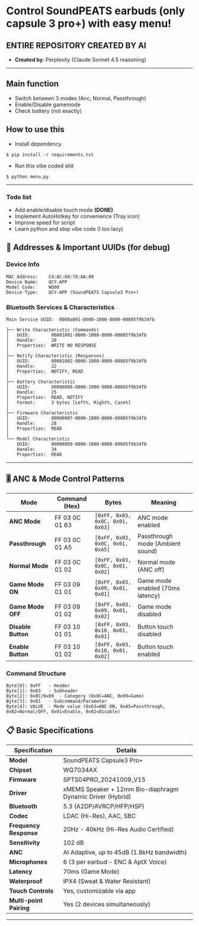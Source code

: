 # Control SoundPEATS earbuds (only capsule 3 pro+) with easy menu!

## ENTIRE REPOSITORY CREATED BY AI
- **Created by**: Perplexity (Claude Sonnet 4.5 reasoning)

***
## Main function
- Switch between 3 modes (Anc, Normal, Passthrough)
- Enable/Disable gamemode
- Check battery (not exactly)

## How to use this
- Install dependency.
```
$ pip install -r requirements.txt
```
- Run this vibe coded shit
```
$ python menu.py
```
***
### Todo list
- Add enable/disable touch mode **(DONE)**
- Implement AutoHotkey for convenience (Tray icon)
- Improve speed for script 
- Learn python and stop vibe code (I too lazy)

## 🔌 Addresses & Important UUIDs (for debug)

### Device Info
```
MAC Address:    C4:AC:60:78:AA:89
Device Name:    QCY-APP
Model Code:     WQ00
Device Type:    QCY-APP (SoundPEATS Capsule3 Pro+)
```

### Bluetooth Services & Characteristics
```
Main Service UUID:  0000a001-0000-1000-8000-00805f9b34fb

├── Write Characteristic (Commands)
│   UUID:        00001001-0000-1000-8000-00805f9b34fb
│   Handle:      20
│   Properties:  WRITE NO RESPONSE
│   
├── Notify Characteristic (Responses)
│   UUID:        00001002-0000-1000-8000-00805f9b34fb
│   Handle:      22
│   Properties:  NOTIFY, READ
│   
├── Battery Characteristic
│   UUID:        00000008-0000-1000-8000-00805f9b34fb
│   Handle:      25
│   Properties:  READ, NOTIFY
│   Format:      3 bytes [Left%, Right%, Case%]
│   
├── Firmware Characteristic
│   UUID:        00000007-0000-1000-8000-00805f9b34fb
│   Handle:      28
│   Properties:  READ
│   
└── Model Characteristic
    UUID:        00000009-0000-1000-8000-00805f9b34fb
    Handle:      34
    Properties:  READ
```

***

## 🎚️ ANC & Mode Control Patterns

| Mode | Command (Hex) | Bytes | Meaning |
|---|---|---|---|
| **ANC Mode** | FF 03 0C 01 63 | `[0xFF, 0x03, 0x0C, 0x01, 0x63]` | ANC mode enabled |
| **Passthrough** | FF 03 0C 01 A5 | `[0xFF, 0x03, 0x0C, 0x01, 0xA5]` | Passthrough mode (Ambient sound) |
| **Normal Mode** | FF 03 0C 01 02 | `[0xFF, 0x03, 0x0C, 0x01, 0x02]` | Normal mode (ANC off) |
| **Game Mode ON** | FF 03 09 01 01 | `[0xFF, 0x03, 0x09, 0x01, 0x01]` | Game mode enabled (70ms latency) |
| **Game Mode OFF** | FF 03 09 01 02 | `[0xFF, 0x03, 0x09, 0x01, 0x02]` | Game mode disabled |
| **Disable Button** | FF 03 10 01 01 | `[0xFF, 0x03, 0x10, 0x01, 0x01]` | Button touch disabled |
| **Enable Button** | FF 03 10 01 02 | `[0xFF, 0x03, 0x10, 0x01, 0x02]` | Button touch enabled |

### Command Structure
```
Byte[0]: 0xFF   - Header
Byte[1]: 0x03   - Subheader
Byte[2]: 0x0C/0x09  - Category (0x0C=ANC, 0x09=Game)
Byte[3]: 0x01   - Subcommand/Parameter
Byte[4]: VALUE  - Mode value (0x63=ANC ON, 0xA5=Passthrough, 0x02=Normal/OFF, 0x01=Enable, 0x02=Disable)
```


## 📋 Basic Specifications

| Specification | Details |
|---|---|
| **Model** | SoundPEATS Capsule3 Pro+ |
| **Chipset** | WQ7034AX |
| **Firmware** | SPTS04PRO_20241009_V15 |
| **Driver** | xMEMS Speaker + 12mm Bio-diaphragm Dynamic Driver (Hybrid) |
| **Bluetooth** | 5.3 (A2DP/AVRCP/HFP/HSP) |
| **Codec** | LDAC (Hi-Res), AAC, SBC |
| **Frequency Response** | 20Hz - 40kHz (Hi-Res Audio Certified) |
| **Sensitivity** | 102 dB |
| **ANC** | AI Adaptive, up to 45dB (1.8kHz bandwidth) |
| **Microphones** | 6 (3 per earbud - ENC & AptX Voice) |
| **Latency** | 70ms (Game Mode) |
| **Waterproof** | IPX4 (Sweat & Water Resistant) |
| **Touch Controls** | Yes, customizable via app |
| **Multi-point Pairing** | Yes (2 devices simultaneously) |

***
